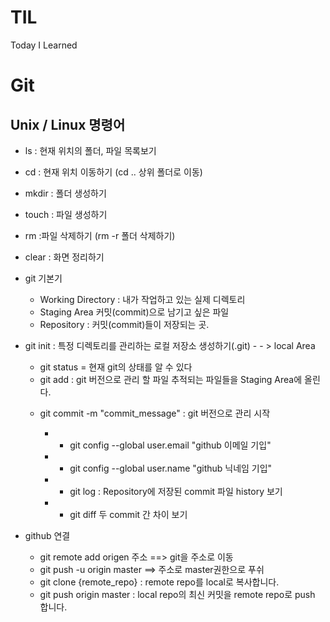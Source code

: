 # TIL
Today I Learned

# Git

##  Unix / Linux 명령어

* ls : 현재 위치의 폴더, 파일 목록보기

* cd : 현재 위치 이동하기 (cd .. 상위 폴더로 이동)

* mkdir <name> : 폴더 생성하기

* touch<name> : 파일 생성하기

* rm<name> :파일 삭제하기 (rm -r<name> 폴더 삭제하기)

* clear : 화면 정리하기

* git 기본기 
  * Working Directory : 내가 작업하고 있는 실제 디렉토리
  * Staging Area 커밋(commit)으로 남기고 싶은 파일
  * Repository : 커밋(commit)들이 저장되는 곳.

* git init : 특정 디렉토리를 관리하는 로컬 저장소 생성하기(.git)   - - > local Area

  * git status = 현재  git의 상태를 알 수 있다
  * git add : git 버전으로 관리 할 파일  추적되는 파일들을 Staging Area에 올린다.

  - git commit -m "commit_message" : git 버전으로 관리 시작

    * *  git config --global user.email "github 이메일 기입"

    - *  git config --global user.name "github 닉네임 기입"
    - * git log : Repository에 저장된 commit 파일 history 보기
    - * git diff 두 commit 간 차이 보기

* github 연결
  * git remote add origen 주소   ==> git을 주소로 이동
  * git push -u origin master  ==> 주소로 master권한으로 푸쉬 
  * git clone {remote_repo} : remote repo를 local로 복사합니다.
  * git push origin master  : local repo의 최신 커밋을 remote repo로 push 합니다.
